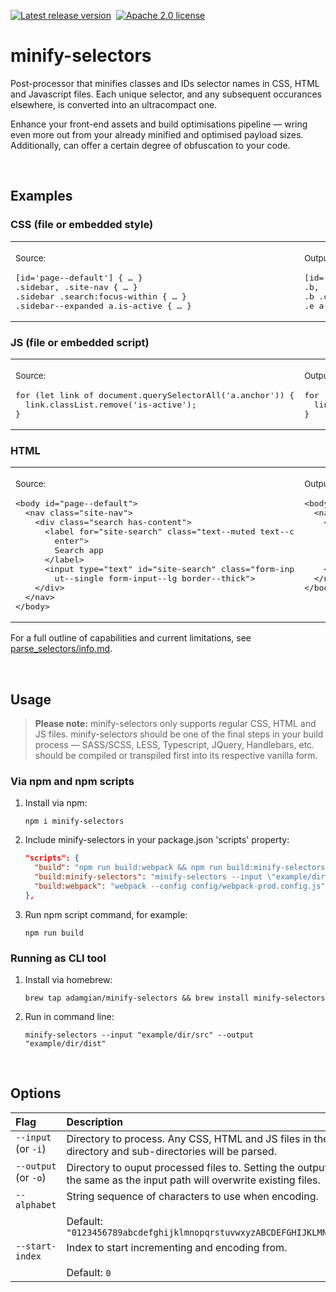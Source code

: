 [1]: https://github.com/adamgian/minify-selectors/releases/latest
[2]: https://img.shields.io/npm/v/minify-selectors?color=blue&label=Latest%20release
[3]: https://www.apache.org/licenses/LICENSE-2.0
[4]: https://img.shields.io/badge/License-Apache%202.0-green.svg

[![Latest release version][2]][1]&nbsp;
[![Apache 2.0 license][4]][3]




# minify-selectors

Post-processor that minifies classes and IDs selector names in CSS, HTML and Javascript files. Each unique selector, and any subsequent occurances elsewhere, is converted into an ultracompact one.

Enhance your front-end assets and build optimisations pipeline — wring even more out from your already minified and optimised payload sizes. Additionally, can offer a certain degree of obfuscation to your code.

<br>




## Examples

### CSS (file or embedded style)

<table>
	<tr>
		<td>
			<p><sub>Source:</sub></p>
			<pre lang="scss">
[id='page--default'] { … }                               ‎
.sidebar, .site-nav { … }
.sidebar .search:focus-within { … }
.sidebar--expanded a.is-active { … }<!--
			--></pre>
		</td>
		<td>
			<p><sub>Output:</sub></p>
			<pre lang="scss">
[id='a'], { … }                                          ‎
.b, .c { … }
.b .d:focus-within { … }
.e a.f { … }<!--
			--></pre>
		</td>
	</tr>
</table>


### JS (file or embedded script)

<table>
	<tr>
		<td><p><sub>Source:</sub></p>
		<pre lang="js">
for (let link of document.querySelectorAll('a.anchor')) {‎
  link.classList.remove('is-active');
}<!--
			--></pre>
		</td>
		<td>
			<p><sub>Output:</sub></p>
			<pre lang="js">
for (let link of document.querySelectorAll('a.Bd')) {    ‎
  link.classList.remove('f');
}<!--
			--></pre>
		</td>
	</tr>
</table>


### HTML

<table>
	<tr>
		<td>
			<p><sub>Source:</sub></p>
			<pre lang="html">
&lt;body id="page--default">
  &lt;nav class="site-nav">
    &lt;div class="search has-content">
      &lt;label for="site-search" class="text--muted text--c
        enter">
        Search app
      &lt;/label>
      &lt;input type="text" id="site-search" class="form-inp
        ut--single form-input--lg border--thick">
    &lt;/div>
  &lt;/nav>
&lt;/body><!--
			--></pre>
		</td>
		<td valign="top">
			<p><sub>Output:</sub></p>
			<pre lang="html">
&lt;body id="a">                                            ‎
  &lt;nav class="c">
    &lt;div class="d a1">
      &lt;label for="y" class="F j">
        Search app
      &lt;/label>
      &lt;input type="text" id="y" class="A9 t Av">
    &lt;/div>
  &lt;/nav>
&lt;/body><!--
			--></pre>
		</td>
	</tr>
</table>

For a full outline of capabilities and current limitations, see [parse_selectors/info.md](crates/parse_selectors/info.md).

<br>




## Usage

> **Please note:**
minify-selectors only supports regular CSS, HTML and JS files. minify-selectors should be one of the final steps in your build process — SASS/SCSS, LESS, Typescript, JQuery, Handlebars, etc. should be compiled or transpiled first into its respective vanilla form.

### Via npm and npm scripts

1. Install via npm:
	```shell
	npm i minify-selectors
	```

2. Include minify-selectors in your package.json 'scripts' property:
	```json
	"scripts": {
	  "build": "npm run build:webpack && npm run build:minify-selectors",
	  "build:minify-selectors": "minify-selectors --input \"example/dir/src/\" --output \"example/dir/dist/\"",
	  "build:webpack": "webpack --config config/webpack-prod.config.js"
	},
	```

3. Run npm script command, for example:
	```shell
	npm run build
	```

### Running as CLI tool

1. Install via homebrew:
	```shell
	brew tap adamgian/minify-selectors && brew install minify-selectors
	```

2. Run in command line:
	```shell
	minify-selectors --input "example/dir/src" --output "example/dir/dist"
	```

<br>





## Options

<table>
	<thead>
		<tr>
			<th align="left" width="165">Flag</th>
			<th align="left">Description</th>
		</tr>
	</thead>
	<tbody>
		<tr>
			<td valign="top">
				<code lang="shell">--input</code> (or <code lang="shell">-i</code>)
			</td>
			<td>
				Directory to process. Any CSS, HTML and JS files in the given directory and sub-directories will be parsed.
			</td>
		</tr>
		<tr>
			<td valign="top">
				<code lang="shell">--output</code> (or <code lang="shell">-o</code>)
			</td>
			<td>
				Directory to ouput processed files to. Setting the output path to be the same as the input path will overwrite existing files.
			</td>
		</tr>
		<tr>
			<td valign="top">
				<code lang="shell">--alphabet</code>
			</td>
			<td>
				String sequence of characters to use when encoding.
				<br><br>Default: <code>"0123456789abcdefghijklmnopqrstuvwxyzABCDEFGHIJKLMNOPQRSTUVWXYZ"</code>
			</td>
		</tr>
		<tr>
			<td valign="top">
				<code lang="shell">--start-index</code>
			</td>
			<td>
				Index to start incrementing and encoding from.
				<br><br>Default: <code>0</code>
			</td>
		</tr>
	</tbody>
</table>
